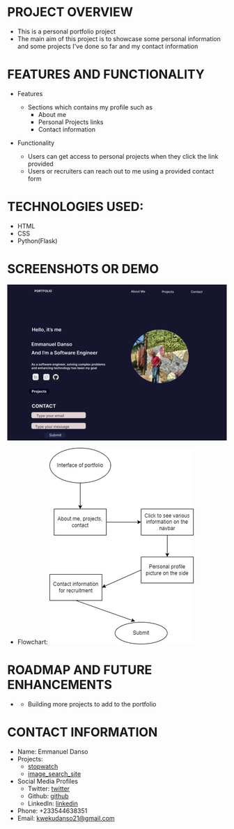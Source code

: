 # PROJECT OVERVIEW
- This is a personal portfolio project
- The main aim of this project is to showcase some personal information and some projects I've done so far and my   contact information

# FEATURES AND FUNCTIONALITY
- Features
    - Sections which contains my profile such as 
        - About me
        - Personal Projects links
        - Contact information

- Functionality
    - Users can get access to personal projects when they click the link provided
    - Users or recruiters can reach out to me using a provided contact form


# TECHNOLOGIES USED:
- HTML
- CSS
- Python(Flask)

# SCREENSHOTS OR DEMO
![Project Image](images/figma%20porfolio.jpg)
- Flowchart: ![flowchart](images/portfolio_draw.io.jpg)

# ROADMAP AND FUTURE ENHANCEMENTS
- - Building more projects to add to the portfolio

# CONTACT INFORMATION
- Name: Emmanuel Danso
- Projects:
    - [stopwatch](https://github.com/EmmanuelDanso1/frontend_projects/tree/main/Stopwatch)
    - [image_search_site](https://github.com/EmmanuelDanso1/frontend_projects/tree/main/Image_Search_app)
- Social Media Profiles
    - Twitter: [twitter](@BraEmma84)
    - Github: [github](https://github.com/EmmanuelDanso1)
    - LinkedIn: [linkedin](https://www.linkedin.com/in/emmanuel-danso-862566249/)
- Phone: +233544638351
- Email: kwekudanso21@gmail.com